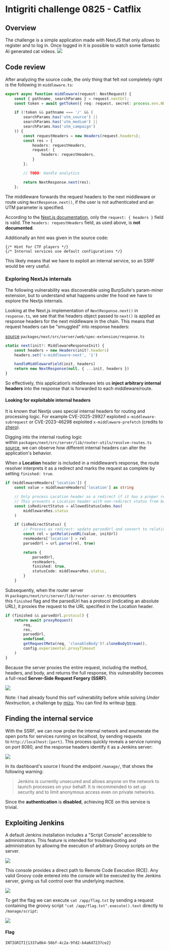 # Intigriti challenge 0825 - Catflix

## Overview
The challenge is a simple application made with NextJS that only allows to register and to log in.
Once logged in it is possible to watch some fantastic AI generated cat videos.
![](https://i.postimg.cc/pLRWj0Dg/0825.png)

## Code review 
After analyzing the source code, the only thing that felt not completely right is the following in `middleware.ts`:
```ts
export async function middleware(request: NextRequest) {
	const { pathname, searchParams } = request.nextUrl;
	const token = await getToken({ req: request, secret: process.env.NEXTAUTH_SECRET });

	if (!token && pathname === '/' && (
		searchParams.has('utm_source') ||
		searchParams.has('utm_medium') ||
		searchParams.has('utm_campaign')
	)) {
		const requestHeaders = new Headers(request.headers);
		const res = {
			headers: requestHeaders,
			request: {
				headers: requestHeaders,
			}
		};

		// TODO: Handle analytics

		return NextResponse.next(res);
	};
```

The middleware forwards the request headers to the next middleware or route using `NextResponse.next()`, if the user is not authenticated and an UTM parameter is specified. 

According to the [Next.js documentation](https://nextjs.org/docs/app/api-reference/functions/next-response#next), only the `request: { headers }` field is valid. The `headers: requestHeaders` field, as used above, is **not documented**.

Additionally an hint was given in the source code:
```
{/* Hint for CTF players */}
{/* Internal services use default configurations */}
```
This likely means that we have to exploit an internal service, so an SSRF would be very useful.

### Exploring NextJs internals

The following vulnerability was discoverable using BurpSuite's param-miner extension, but to understand what happens under the hood we have to explore the Nextjs internals.

Looking at the Next.js implementation of `NextResponse.next()` in `response.ts`, we see that the headers object passed to `next()` is applied as response headers for the next middleware in the chain. This means that request headers can be "smuggled" into response headers:

[source](https://github.com/vercel/next.js/blob/0fdaf93770d66d61b588bc8d06c5ec2ec0e66323/packages/next/src/server/web/spec-extension/response.ts#L146) `packages/next/src/server/web/spec-extension/response.ts`
```ts
static next(init?: MiddlewareResponseInit) {
	const headers = new Headers(init?.headers)
	headers.set('x-middleware-next', '1')

	handleMiddlewareField(init, headers)
	return new NextResponse(null, { ...init, headers })
}
```

So effectively, this application’s middleware lets us **inject arbitrary internal headers** into the response that is forwarded to each middleware/route.

#### Looking for exploitable internal headers

It is known that Nextjs uses special internal headers for routing and processing logic.
For example CVE-2025-29927 exploited `x-middleware-subrequest` or CVE-2023-46298 exploited `x-middleware-prefetch` (credits to [zhero](https://x.com/zhero___)).

Digging into the internal routing logic within `packages/next/src/server/lib/router-utils/resolve-routes.ts` [source](https://github.com/vercel/next.js/blob/0fdaf93770d66d61b588bc8d06c5ec2ec0e66323/packages/next/src/server/lib/router-utils/resolve-routes.ts#L603), we can observe how different internal headers can alter the application's behavior.

When a **Location** header is included in a middleware’s response, the route resolver interprets it as a redirect and marks the request as complete by setting `finished: true`.

```ts
if (middlewareHeaders['location']) {
	const value = middlewareHeaders['location'] as string

	// Only process Location header as a redirect if it has a proper redirect status
	// This prevents a Location header with non-redirect status from being treated as a redirect
	const isRedirectStatus = allowedStatusCodes.has(
		middlewareRes.status
	)

	if (isRedirectStatus) {
		// Process as redirect: update parsedUrl and convert to relative URL
		const rel = getRelativeURL(value, initUrl)
		resHeaders['location'] = rel
		parsedUrl = url.parse(rel, true)

		return {
			parsedUrl,
			resHeaders,
			finished: true,
			statusCode: middlewareRes.status,
		}
	}
```

Subsequently, when the router server in `packages/next/src/server/lib/router-server.ts` encounters this `finished` flag and the parsedUrl has a protocol (indicating an absolute URL), it proxies the request to the URL specified in the Location header.

```ts
if (finished && parsedUrl.protocol) {
	return await proxyRequest(
		req,
		res,
		parsedUrl,
		undefined,
		getRequestMeta(req, 'clonableBody')?.cloneBodyStream(),
		config.experimental.proxyTimeout
	)
}
```

Because the server proxies the entire request, including the method, headers, and body, and returns the full response, this vulnerability becomes a full-read **Server-Side Request Forgery (SSRF)**.

![](https://i.postimg.cc/Yqcqr2j2/0825-ssrf.png)

Note: I had already found this ssrf vulnerability before while solving _Under Nextruction_, a challenge by [mizu](https://x.com/kevin_mizu). You can find its writeup [here](https://mizu.re/post/fcsc-2025-writeups#under-nextruction).

## Finding the internal service

With the SSRF, we can now probe the internal network and enumerate the open ports for services running on localhost, by sending requests to `http://localhost:[port]`. This process quickly reveals a service running on port 8080, and the response headers identify it as a Jenkins server:

![](https://i.postimg.cc/2jLSNLkX/0825-jenkins.png)


In its dashboard's source I found the endpoint `/manage/`, that shows the following warning:
> Jenkins is currently unsecured and allows anyone on the network to launch processes on your behalf. It is recommended to set up security and to limit anonymous access even on private networks.

Since the **authentication** is **disabled**, achieving RCE on this service is trivial.

## Exploiting Jenkins

A default Jenkins installation includes a "Script Console" accessible to administrators. This feature is intended for troubleshooting and administration by allowing the execution of arbitrary Groovy scripts on the server.

![](https://i.postimg.cc/TwF2Wf99/0825-script.png)

This console provides a direct path to Remote Code Execution (RCE). Any valid Groovy code entered into the console will be executed by the Jenkins server, giving us full control over the underlying machine.

![](https://i.postimg.cc/6qZWrgbN/0825-rce.png)

To get the flag we can execute `cat /app/flag.txt` by sending a request containing the groovy script `"cat /app/flag.txt".execute().text` directly to `/manage/script`:

![](https://i.postimg.cc/wv7Tv7hM/0825rce.png)

#### Flag
`INTIGRITI{1337a0b4-56bf-4c2a-9fd2-b4a6d7237ce2}`